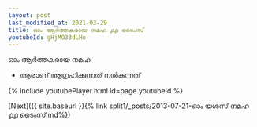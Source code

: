 ```yaml
---
layout: post
last_modified_at: 2021-03-29
title: ഓം ആർത്തകരായ നമഹ ൧൧ ടൈംസ്
youtubeId: gHjMO33dLHo
---
```

 
 
 ഓം ആർത്തകരായ നമഹ 
 
 -  ആരാണ് ആഗ്രഹിക്കുന്നത് നൽകുന്നത് 
 
  
 
  
 
 
 
 
 
 


{% include youtubePlayer.html id=page.youtubeId %}
 
[Next]({{ site.baseurl }}{% link  split1/_posts/2013-07-21-ഓം യശസ് നമഹ ൧൧ ടൈംസ്.md%})
 
